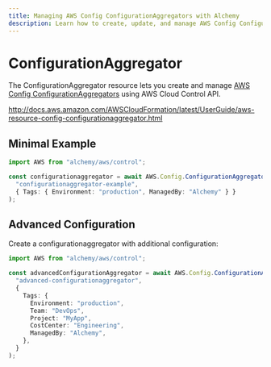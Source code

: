 ```yaml
---
title: Managing AWS Config ConfigurationAggregators with Alchemy
description: Learn how to create, update, and manage AWS Config ConfigurationAggregators using Alchemy Cloud Control.
---
```


# ConfigurationAggregator

The ConfigurationAggregator resource lets you create and manage [AWS Config ConfigurationAggregators](https://docs.aws.amazon.com/config/latest/userguide/) using AWS Cloud Control API.

http://docs.aws.amazon.com/AWSCloudFormation/latest/UserGuide/aws-resource-config-configurationaggregator.html

## Minimal Example

```ts
import AWS from "alchemy/aws/control";

const configurationaggregator = await AWS.Config.ConfigurationAggregator(
  "configurationaggregator-example",
  { Tags: { Environment: "production", ManagedBy: "Alchemy" } }
);
```

## Advanced Configuration

Create a configurationaggregator with additional configuration:

```ts
import AWS from "alchemy/aws/control";

const advancedConfigurationAggregator = await AWS.Config.ConfigurationAggregator(
  "advanced-configurationaggregator",
  {
    Tags: {
      Environment: "production",
      Team: "DevOps",
      Project: "MyApp",
      CostCenter: "Engineering",
      ManagedBy: "Alchemy",
    },
  }
);
```

